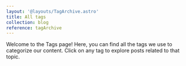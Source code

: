 ```yaml
---
layout: '@layouts/TagArchive.astro'
title: All tags
collection: blog
reference: tagArchive
---
```


Welcome to the Tags page! Here, you can find all the tags we use to categorize our content. Click on any tag to explore posts related to that topic.
